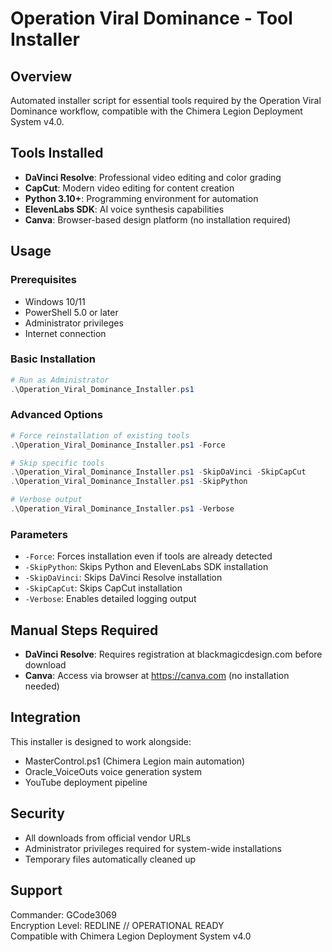 # Operation Viral Dominance - Tool Installer

## Overview
Automated installer script for essential tools required by the Operation Viral Dominance workflow, compatible with the Chimera Legion Deployment System v4.0.

## Tools Installed
- **DaVinci Resolve**: Professional video editing and color grading
- **CapCut**: Modern video editing for content creation
- **Python 3.10+**: Programming environment for automation
- **ElevenLabs SDK**: AI voice synthesis capabilities
- **Canva**: Browser-based design platform (no installation required)

## Usage

### Prerequisites
- Windows 10/11
- PowerShell 5.0 or later
- Administrator privileges
- Internet connection

### Basic Installation
```powershell
# Run as Administrator
.\Operation_Viral_Dominance_Installer.ps1
```

### Advanced Options
```powershell
# Force reinstallation of existing tools
.\Operation_Viral_Dominance_Installer.ps1 -Force

# Skip specific tools
.\Operation_Viral_Dominance_Installer.ps1 -SkipDaVinci -SkipCapCut
.\Operation_Viral_Dominance_Installer.ps1 -SkipPython

# Verbose output
.\Operation_Viral_Dominance_Installer.ps1 -Verbose
```

### Parameters
- `-Force`: Forces installation even if tools are already detected
- `-SkipPython`: Skips Python and ElevenLabs SDK installation
- `-SkipDaVinci`: Skips DaVinci Resolve installation
- `-SkipCapCut`: Skips CapCut installation
- `-Verbose`: Enables detailed logging output

## Manual Steps Required
- **DaVinci Resolve**: Requires registration at blackmagicdesign.com before download
- **Canva**: Access via browser at https://canva.com (no installation needed)

## Integration
This installer is designed to work alongside:
- MasterControl.ps1 (Chimera Legion main automation)
- Oracle_VoiceOuts voice generation system
- YouTube deployment pipeline

## Security
- All downloads from official vendor URLs
- Administrator privileges required for system-wide installations
- Temporary files automatically cleaned up

## Support
Commander: GCode3069  
Encryption Level: REDLINE // OPERATIONAL READY  
Compatible with Chimera Legion Deployment System v4.0